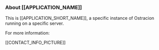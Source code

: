 ### About [[APPLICATION_NAME]]

This is [[APPLICATION_SHORT_NAME]], a specific instance of Ostracion
running on a specific server.

For more information:

[[CONTACT_INFO_PICTURE]]
